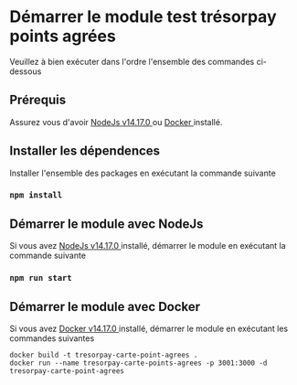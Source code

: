 # Démarrer le module test trésorpay points agrées

Veuillez à bien exécuter dans l'ordre l'ensemble des commandes ci-dessous


## Prérequis 

Assurez vous d'avoir <a href=""> NodeJs v14.17.0 </a>  ou <a href=""> Docker </a> installé.


## Installer les dépendences

Installer l'ensemble des packages en exécutant la commande suivante

### `npm install`

## Démarrer le module avec NodeJs

Si vous avez <a href=""> NodeJs v14.17.0 </a> installé, démarrer le module en exécutant la commande suivante

### `npm run start`

## Démarrer le module avec Docker

Si vous avez <a href=""> Docker v14.17.0 </a> installé, démarrer le module en exécutant les commandes suivantes

```
docker build -t tresorpay-carte-point-agrees .
docker run --name tresorpay-carte-points-agrees -p 3001:3000 -d tresorpay-carte-point-agrees
```